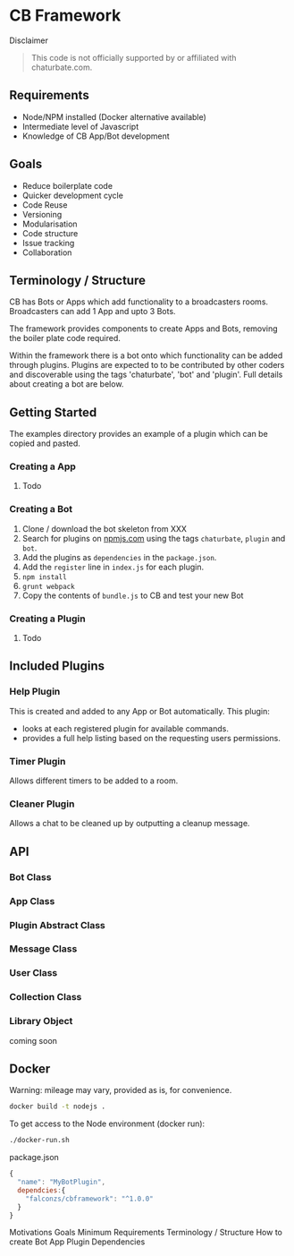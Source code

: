 # CB Framework

Disclaimer
> This code is not officially supported by or affiliated with chaturbate.com.

## Requirements

* Node/NPM installed (Docker alternative available)
* Intermediate level of Javascript
* Knowledge of CB App/Bot development

## Goals

* Reduce boilerplate code
* Quicker development cycle
* Code Reuse
* Versioning
* Modularisation
* Code structure
* Issue tracking
* Collaboration

## Terminology / Structure
CB has Bots or Apps which add functionality to a broadcasters rooms. Broadcasters can add 1 App and upto 3 Bots.

The framework provides components to create Apps and Bots, removing the boiler plate code required.

Within the framework there is a bot onto which functionality can be added through plugins. Plugins are expected to 
to be contributed by other coders and discoverable using the tags 'chaturbate', 'bot' and 'plugin'. Full details 
about creating a bot are below.

## Getting Started

The examples directory provides an example of a plugin which can be copied and pasted.

### Creating a App

1. Todo

### Creating a Bot

1. Clone / download the bot skeleton from XXX
2. Search for plugins on [npmjs.com](https://www.npmjs.com/) using the tags ```chaturbate```, ```plugin``` and ```bot```.
3. Add the plugins as ```dependencies``` in the ```package.json```.
4. Add the ```register``` line in ```index.js``` for each plugin.
5. ```npm install```
6. ```grunt webpack```
7. Copy the contents of `bundle.js` to CB and test your new Bot

### Creating a Plugin

1. Todo


## Included Plugins

### Help Plugin
This is created and added to any App or Bot automatically. 
This plugin:
* looks at each registered plugin for available commands.
* provides a full help listing based on the requesting users permissions.

### Timer Plugin
Allows different timers to be added to a room.

### Cleaner Plugin
Allows a chat to be cleaned up by outputting a cleanup message.

## API

### Bot Class

### App Class

### Plugin Abstract Class

### Message Class

### User Class

### Collection Class

### Library Object
coming soon

## Docker

Warning: mileage may vary, provided as is, for convenience.

``` bash
docker build -t nodejs .
```

To get access to the Node environment (docker run):
``` bash
./docker-run.sh
```

package.json
``` javascript
{
  "name": "MyBotPlugin",
  dependcies:{
    "falconzs/cbframework": "^1.0.0"
  }
}
```


Motivations
Goals
Minimum Requirements
Terminology / Structure
How to create
	Bot
	App
	Plugin
Dependencies
